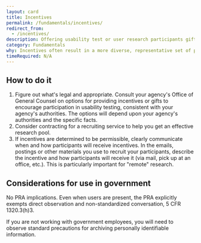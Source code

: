 ```yaml
---
layout: card
title: Incentives
permalink: /fundamentals/incentives/
redirect_from:
  - /incentives/
description: Offering usability test or user research participants gifts to encourage participation and to thank them for their time.
category: Fundamentals
why: Incentives often result in a more diverse, representative set of participants. Without incentives, you often end up recruiting people with a strong intrinsic interest in your website. These people may not have the same needs and experiences as a less interested pool of users. With incentives, you can encourage less interested, more representative people to participate.
timeRequired: N/A
---
```

## How to do it

1. Figure out what's legal and appropriate. Consult your agency's Office of General Counsel on options for providing incentives or gifts to encourage participation in usability testing, consistent with your agency's authorities. The options will depend upon your agency's authorities and the specific facts.
1. Consider contracting for a recruiting service to help you get an effective research pool.
1. If incentives are determined to be permissible, clearly communicate when and how participants will receive incentives. In the emails, postings or other materials you use to recruit your participants, describe the incentive and how participants will receive it (via mail, pick up at an office, etc.). This is particularly important for "remote" research.

<section class="method--section method--section--government-considerations" markdown="1" >

## Considerations for use in government  

No PRA implications. Even when users are present, the PRA explicitly exempts direct observation and non-standardized conversation, 5 CFR 1320.3(h)3.  
  
If you are not working with government employees, you will need to observe standard precautions for archiving personally identifiable information.

</section>
